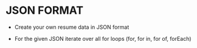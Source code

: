# JSON FORMAT

+ Create your own resume data in JSON format

+ For the given JSON iterate over all for loops (for, for in, for of, forEach)